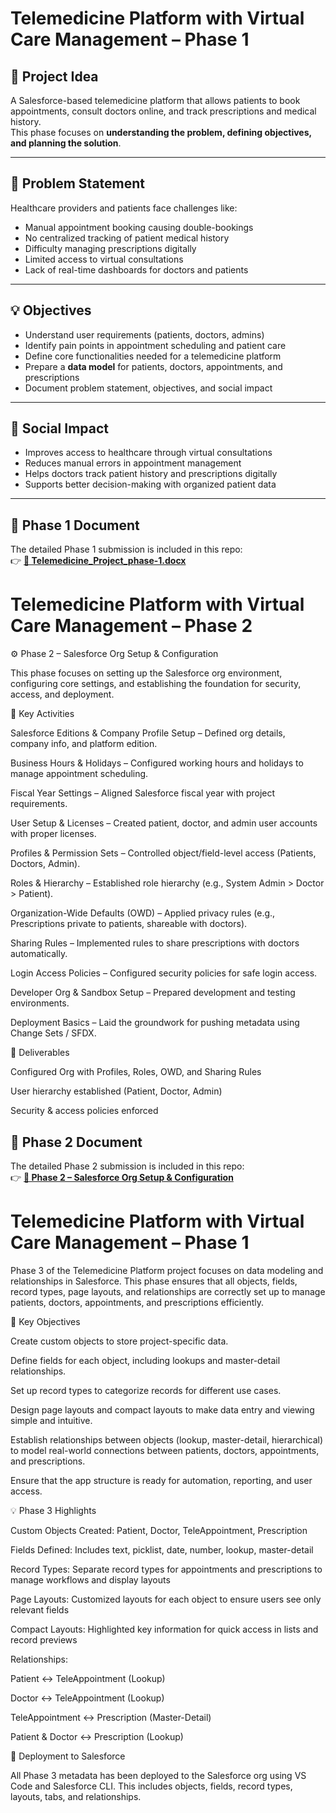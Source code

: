 #  Telemedicine Platform with Virtual Care Management – Phase 1

## 📌 Project Idea
A Salesforce-based telemedicine platform that allows patients to book appointments, consult doctors online, and track prescriptions and medical history.  
This phase focuses on **understanding the problem, defining objectives, and planning the solution**.

---

## 🎯 Problem Statement
Healthcare providers and patients face challenges like:
- Manual appointment booking causing double-bookings  
- No centralized tracking of patient medical history  
- Difficulty managing prescriptions digitally  
- Limited access to virtual consultations  
- Lack of real-time dashboards for doctors and patients  

---

## 💡 Objectives
- Understand user requirements (patients, doctors, admins)  
- Identify pain points in appointment scheduling and patient care  
- Define core functionalities needed for a telemedicine platform  
- Prepare a **data model** for patients, doctors, appointments, and prescriptions  
- Document problem statement, objectives, and social impact  

---

## 📌 Social Impact
- Improves access to healthcare through virtual consultations  
- Reduces manual errors in appointment management  
- Helps doctors track patient history and prescriptions digitally  
- Supports better decision-making with organized patient data  

---

## 📄 Phase 1 Document
The detailed Phase 1 submission is included in this repo:  
👉 **[📂 Telemedicine_Project_phase-1.docx](./Telemedicine_Project_phase-1.docx)**
 
 #  Telemedicine Platform with Virtual Care Management – Phase 2
 ⚙️ Phase 2 – Salesforce Org Setup & Configuration

This phase focuses on setting up the Salesforce org environment, configuring core settings, and establishing the foundation for security, access, and deployment.

🔑 Key Activities

Salesforce Editions & Company Profile Setup – Defined org details, company info, and platform edition.

Business Hours & Holidays – Configured working hours and holidays to manage appointment scheduling.

Fiscal Year Settings – Aligned Salesforce fiscal year with project requirements.

User Setup & Licenses – Created patient, doctor, and admin user accounts with proper licenses.

Profiles & Permission Sets – Controlled object/field-level access (Patients, Doctors, Admin).

Roles & Hierarchy – Established role hierarchy (e.g., System Admin > Doctor > Patient).

Organization-Wide Defaults (OWD) – Applied privacy rules (e.g., Prescriptions private to patients, shareable with doctors).

Sharing Rules – Implemented rules to share prescriptions with doctors automatically.

Login Access Policies – Configured security policies for safe login access.

Developer Org & Sandbox Setup – Prepared development and testing environments.

Deployment Basics – Laid the groundwork for pushing metadata using Change Sets / SFDX.

📌 Deliverables

Configured Org with Profiles, Roles, OWD, and Sharing Rules

User hierarchy established (Patient, Doctor, Admin)

Security & access policies enforced

## 📄 Phase 2 Document
The detailed Phase 2 submission is included in this repo:  
👉 **[📂 Phase 2 – Salesforce Org Setup & Configuration](./Phase2-Salesforce%20Org%20Setup%20&%20Configuration.docx)**

#  Telemedicine Platform with Virtual Care Management – Phase 1
Phase 3 of the Telemedicine Platform project focuses on data modeling and relationships in Salesforce. This phase ensures that all objects, fields, record types, page layouts, and relationships are correctly set up to manage patients, doctors, appointments, and prescriptions efficiently.

🎯 Key Objectives

Create custom objects to store project-specific data.

Define fields for each object, including lookups and master-detail relationships.

Set up record types to categorize records for different use cases.

Design page layouts and compact layouts to make data entry and viewing simple and intuitive.

Establish relationships between objects (lookup, master-detail, hierarchical) to model real-world connections between patients, doctors, appointments, and prescriptions.

Ensure that the app structure is ready for automation, reporting, and user access.

💡 Phase 3 Highlights

Custom Objects Created: Patient, Doctor, TeleAppointment, Prescription

Fields Defined: Includes text, picklist, date, number, lookup, master-detail

Record Types: Separate record types for appointments and prescriptions to manage workflows and display layouts

Page Layouts: Customized layouts for each object to ensure users see only relevant fields

Compact Layouts: Highlighted key information for quick access in lists and record previews

Relationships:

Patient ↔ TeleAppointment (Lookup)

Doctor ↔ TeleAppointment (Lookup)

TeleAppointment ↔ Prescription (Master-Detail)

Patient & Doctor ↔ Prescription (Lookup)

📌 Deployment to Salesforce

All Phase 3 metadata has been deployed to the Salesforce org using VS Code and Salesforce CLI. This includes objects, fields, record types, layouts, tabs, and relationships.

